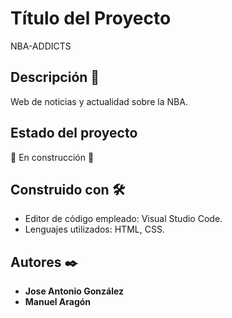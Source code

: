 # Título del Proyecto

NBA-ADDICTS

## Descripción 🚀

Web de noticias y actualidad sobre la NBA.


## Estado del proyecto

:construction: En construcción :construction:


## Construido con 🛠️

* Editor de código empleado: Visual Studio Code. 
* Lenguajes utilizados: HTML, CSS.


## Autores ✒️

* **Jose Antonio González**
* **Manuel Aragón** 



